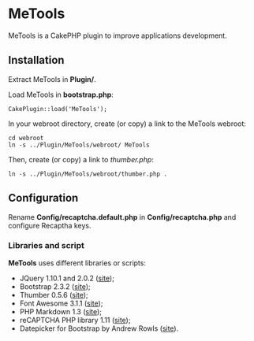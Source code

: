 # MeTools
MeTools is a CakePHP plugin to improve applications development.

## Installation
Extract MeTools in **Plugin/**.

Load MeTools in **bootstrap.php**:

	CakePlugin::load('MeTools');

In your webroot directory, create (or copy) a link to the MeTools webroot:

	cd webroot
	ln -s ../Plugin/MeTools/webroot/ MeTools

Then, create (or copy) a link to *thumber.php*:

	ln -s ../Plugin/MeTools/webroot/thumber.php .

## Configuration
Rename **Config/recaptcha.default.php** in **Config/recaptcha.php** and configure Recaptha keys.

### Libraries and script
**MeTools** uses different libraries or scripts:

- JQuery 1.10.1 and 2.0.2 ([site](http://jquery.com));
- Bootstrap 2.3.2 ([site](http://twitter.github.com/bootstrap));
- Thumber 0.5.6 ([site](https://code.google.com/p/phpthumbmaker));
- Font Awesome 3.1.1 ([site](http://fortawesome.github.com/Font-Awesome));
- PHP Markdown 1.3 ([site](http://michelf.ca/projects/php-markdown));
- reCAPTCHA PHP library 1.11 ([site](https://developers.google.com/recaptcha/docs/php));
- Datepicker for Bootstrap by Andrew Rowls ([site](http://eternicode.github.io/bootstrap-datepicker)).
